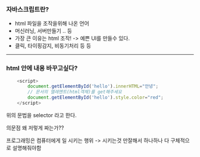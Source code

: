 ### 자바스크립트란?

- html 파일을 조작을위해 나온 언어
- 머신러닝, 서버만들기 .. 등
- 가장 큰 이유는 html 조작!
  -> 예쁜 UI를 만들수 있다.
- 클릭, 타이핑감지, 비동기처리 등 등

----
### html 안에 내용 바꾸고싶다?

``` javascript
    <script>
        document.getElementById('hello').innerHTML="안녕";
        // 문서의 엘레멘트(html객체)를 get해주세요
        document.getElementById('hello').style.color="red";
    </script>
```

위의 문법을 selector 라고 한다.

의문점
왜 저렇게 짜는가??

프로그래밍은 컴퓨터에게 일 시키는 행위
-> 시키는것 만잘해서 하나하나 다 구체적으로 설명해줘야함
